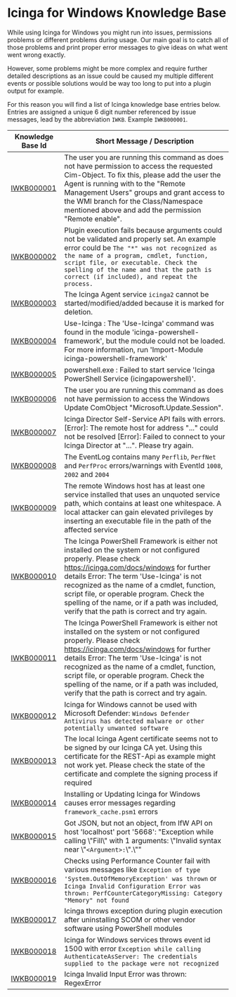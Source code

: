 # Icinga for Windows Knowledge Base

While using Icinga for Windows you might run into issues, permissions problems or different problems during usage. Our main goal is to catch all of those problems and print proper error messages to give ideas on what went went wrong exactly.

However, some problems might be more complex and require further detailed descriptions as an issue could be caused my multiple different events or possible solutions would be way too long to put into a plugin output for example.

For this reason you will find a list of Icinga knowledge base entries below. Entries are assigned a unique 6 digit number referenced by issue messages, lead by the abbreviation `IWKB`. Example `IWKB000001`.

| Knowledge Base Id                         | Short Message / Description |
| ---                                       | ---           |
| [IWKB000001](knowledgebase/IWKB000001.md) | The user you are running this command as does not have permission to access the requested Cim-Object. To fix this, please add the user the Agent is running with to the "Remote Management Users" groups and grant access to the WMI branch for the Class/Namespace mentioned above and add the permission "Remote enable". |
| [IWKB000002](knowledgebase/IWKB000002.md) | Plugin execution fails because arguments could not be validated and properly set. An example error could be `The "*" was not recognized as the name of a program, cmdlet, function, script file, or executable. Check the spelling of the name and that the path is correct (if included), and repeat the process.` |
| [IWKB000003](knowledgebase/IWKB000003.md) | The Icinga Agent service `icinga2` cannot be started/modified/added because it is marked for deletion. |
| [IWKB000004](knowledgebase/IWKB000004.md) | Use-Icinga : The 'Use-Icinga' command was found in the module 'icinga-powershell-framework', but the module could not be loaded. For more information, run 'Import-Module icinga-powershell-framework' |
| [IWKB000005](knowledgebase/IWKB000005.md) | powershell.exe : Failed to start service 'Icinga PowerShell Service (icingapowershell)'. |
| [IWKB000006](knowledgebase/IWKB000006.md) | The user you are running this command as does not have permission to access the Windows Update ComObject "Microsoft.Update.Session". |
| [IWKB000007](knowledgebase/IWKB000007.md) | Icinga Director Self-Service API fails with errors. [Error]: The remote host for address "..." could not be resolved [Error]: Failed to connect to your Icinga Director at "...". Please try again. |
| [IWKB000008](knowledgebase/IWKB000008.md) | The EventLog contains many `Perflib`, `PerfNet` and `PerfProc` errors/warnings with EventId `1008`, `2002` and `2004` |
| [IWKB000009](knowledgebase/IWKB000009.md) | The remote Windows host has at least one service installed that uses an unquoted service path, which contains at least one whitespace. A local attacker can gain elevated privileges by inserting an executable file in the path of the affected service |
| [IWKB000010](knowledgebase/IWKB000010.md) | The Icinga PowerShell Framework is either not installed on the system or not configured properly. Please check https://icinga.com/docs/windows for further details Error: The term 'Use-Icinga' is not recognized as the name of a cmdlet, function, script file, or operable program. Check the spelling of the name, or if a path was included, verify that the path is correct and try again. |
| [IWKB000011](knowledgebase/IWKB000011.md) | The Icinga PowerShell Framework is either not installed on the system or not configured properly. Please check https://icinga.com/docs/windows for further details Error: The term 'Use-Icinga' is not recognized as the name of a cmdlet, function, script file, or operable program. Check the spelling of the name, or if a path was included, verify that the path is correct and try again. |
| [IWKB000012](knowledgebase/IWKB000012.md) | Icinga for Windows cannot be used with Microsoft Defender: `Windows Defender Antivirus has detected malware or other potentially unwanted software` |
| [IWKB000013](knowledgebase/IWKB000013.md) | The local Icinga Agent certificate seems not to be signed by our Icinga CA yet. Using this certificate for the REST-Api as example might not work yet. Please check the state of the certificate and complete the signing process if required |
| [IWKB000014](knowledgebase/IWKB000014.md) | Installing or Updating Icinga for Windows causes error messages regarding `framework_cache.psm1` errors |
| [IWKB000015](knowledgebase/IWKB000015.md) | Got JSON, but not an object, from IfW API on host 'localhost' port '5668': "Exception while calling \\"Fill\\" with 1 arguments: \\"Invalid syntax near \\"`<Argument>:`\\".\\"" |
| [IWKB000016](knowledgebase/IWKB000016.md) | Checks using Performance Counter fail with various messages like `Exception of type 'System.OutOfMemoryException' was thrown` or `Icinga Invalid Configuration Error was thrown: PerfCounterCategoryMissing: Category "Memory" not found` |
| [IWKB000017](knowledgebase/IWKB000017.md) | Icinga throws exception during plugin execution after uninstalling SCOM or other vendor software using PowerShell modules |
| [IWKB000018](knowledgebase/IWKB000018.md) | Icinga for Windows services throws event id 1500 with error `Exception while calling AuthenticateAsServer: The credentials supplied to the package were not recognized` |
| [IWKB000019](knowledgebase/IWKB000019.md) | Icinga Invalid Input Error was thrown: RegexError |
